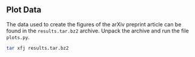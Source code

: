 ## Plot Data

The data used to create the figures of the arXiv preprint article can be
found in the `results.tar.bz2` archive. Unpack the archive and run the
file `plots.py`.

```bash
tar xfj results.tar.bz2
```
